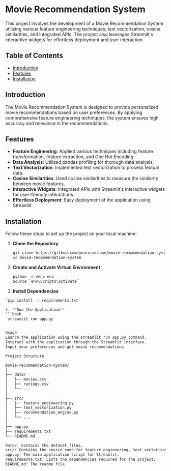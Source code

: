 # Movie Recommendation System

This project involves the development of a Movie Recommendation System utilizing various feature engineering techniques, text vectorization, cosine similarities, and integrated APIs. The project also leverages Streamlit's interactive widgets for effortless deployment and user interaction.

## Table of Contents
- [Introduction](#introduction)
- [Features](#features)
- [Installation](#installation)
  
## Introduction

The Movie Recommendation System is designed to provide personalized movie recommendations based on user preferences. By applying comprehensive feature engineering techniques, the system ensures high accuracy and relevance in the recommendations.

## Features

- **Feature Engineering**: Applied various techniques including feature transformation, feature extraction, and One Hot Encoding.
- **Data Analysis**: Utilized pandas profiling for thorough data analysis.
- **Text Vectorization**: Implemented text vectorization to process textual data.
- **Cosine Similarities**: Used cosine similarities to measure the similarity between movie features.
- **Interactive Widgets**: Integrated APIs with Streamlit's interactive widgets for user-friendly interactions.
- **Effortless Deployment**: Easy deployment of the application using Streamlit.

## Installation

Follow these steps to set up the project on your local machine:

1. **Clone the Repository**
   ```bash
   git clone https://github.com/yourusername/movie-recommendation-system.git
   cd movie-recommendation-system
2. **Create and Activate Virtual Environment**
   ```bash
   python -m venv env
   Source `env\Scripts\activate`  
3.  **Install Dependencies**
  ```bash
  `pip install -r requirements.txt`

4. **Run the Application**
  ```bash
   streamlit run app.py


Usage
Launch the application using the streamlit run app.py command.
Interact with the application through the Streamlit interface.
Input your preferences and get movie recommendations.

Project Structure

movie-recommendation-system/
│
├── data/
│   ├── movies.csv
│   ├── ratings.csv
│   └── ...
│
├── src/
│   ├── feature_engineering.py
│   ├── text_vectorization.py
│   ├── recommendation_engine.py
│   └── ...
│
├── app.py
├── requirements.txt
└── README.md

data/: Contains the dataset files.
src/: Contains the source code for feature engineering, text vectorization, and recommendation engine.
app.py: The main application script for Streamlit.
requirements.txt: Lists the dependencies required for the project.
README.md: The readme file.
